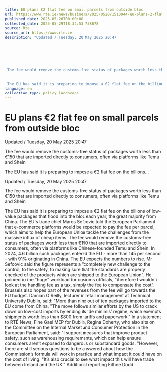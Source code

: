 ```yaml
---
title: EU plans €2 flat fee on small parcels from outside bloc
url: https://www.rte.ie/news/business/2025/0520/1513944-eu-plans-2-flat-fee-on-small-parcels-from-outside-bloc/
published_date: 2025-05-20T00:00:00
collected_date: 2025-05-29T18:34:53.738678
source: Rte
source_url: https://www.rte.ie
description: "Updated / Tuesday, 20 May 2025 20:47
 
 
 
 
 
 
 The fee would remove the customs-free status of packages worth less than €150 that are imported directly to consumers, often via platforms like Temu and Shein 
 
 
 The EU has said it is preparing to impose a €2 flat fee on the billions..."
language: en
collection_type: policy_landscape
---
```


# EU plans €2 flat fee on small parcels from outside bloc

Updated / Tuesday, 20 May 2025 20:47
 
 
 
 
 
 
 The fee would remove the customs-free status of packages worth less than €150 that are imported directly to consumers, often via platforms like Temu and Shein 
 
 
 The EU has said it is preparing to impose a €2 flat fee on the billions...

Updated / Tuesday, 20 May 2025 20:47

The fee would remove the customs-free status of packages worth less than €150 that are imported directly to consumers, often via platforms like Temu and Shein

The EU has said it is preparing to impose a €2 flat fee on the billions of low-value packages that flood into the bloc each year, the great majority from China. 
 The EU's trade chief Maros Sefcovic told the European Parliament that e-commerce platforms would be expected to pay the fee per parcel, which aims to help the European Union tackle the challenges from the massive influx of cheap items. 
 The fee would remove the customs-free status of packages worth less than €150 that are imported directly to consumers, often via platforms like Chinese-founded Temu and Shein. 
 In 2024, 4.6 billion such packages entered the EU - more than 145 per second - with 91% originating in China. The EU expects the numbers to rise. 
 Mr Sefcovic said the figure represents a "completely new challenge to the control, to the safety, to making sure that the standards are properly checked of the products which are shipped to the European Union". 
 He pointed to the "huge" workload for customs officials, "therefore I wouldn't look at the handling fee as a tax, simply the fee to compensate the cost". 
 Brussels also hopes part of the revenues from the fee will go towards the EU budget. 
 Damian O'Reilly, lecturer in retail management at Technical University Dublin, said: "More than nine out of ten packages imported to the EU come from China. 
 "The move follows similar efforts by the US to crack down on low-cost imports by ending its 'de minimis’ regime, which exempts shipments worth less than $800 from tariffs and paperwork." 
 In a statement to RTÉ News, Fine Gael MEP for Dublin, Regina Doherty, who also sits on the Committee on the Internal Market and Consumer Protection in the European Parliament, said: "I support measures that improve product safety, such as warehousing requirements, which can help ensure consumers aren’t exposed to dangerous or substandard goods. 
 "However, there are still serious questions to be answered about how the Commission’s formula will work in practice and what impact it could have on the cost of living. 
 "It’s also crucial to see what impact this will have trade between Ireland and the UK." 
 Additional reporting Eithne Dodd